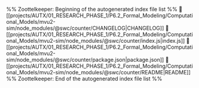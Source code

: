 %% Zoottelkeeper: Beginning of the autogenerated index file list  %%
📄 [[projects/AUTX/01_RESEARCH_PHASE_1/P6.2_Formal_Modeling/Computational_Models/mvu2-sim/node_modules/@swc/counter/CHANGELOG|CHANGELOG]]
📄 [[projects/AUTX/01_RESEARCH_PHASE_1/P6.2_Formal_Modeling/Computational_Models/mvu2-sim/node_modules/@swc/counter/index.js|index.js]]
📄 [[projects/AUTX/01_RESEARCH_PHASE_1/P6.2_Formal_Modeling/Computational_Models/mvu2-sim/node_modules/@swc/counter/package.json|package.json]]
📄 [[projects/AUTX/01_RESEARCH_PHASE_1/P6.2_Formal_Modeling/Computational_Models/mvu2-sim/node_modules/@swc/counter/README|README]]
%% Zoottelkeeper: End of the autogenerated index file list  %%
